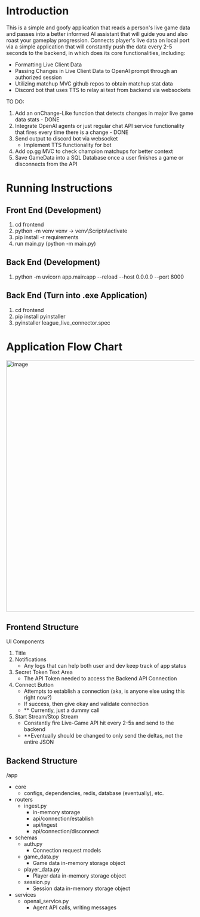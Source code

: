 # Introduction
This is a simple and goofy application that reads a person's live game data and passes into a better informed AI assistant that will guide you and also roast your gameplay progression. Connects player's live data on local port via a simple application that will constantly push the data every 2-5 seconds to the backend, in which does its core functionalities, including:
- Formatting Live Client Data
- Passing Changes in Live Client Data to OpenAI prompt through an authorized session
- Utilizing matchup MVC github repos to obtain matchup stat data
- Discord bot that uses TTS to relay ai text from backend via websockets

TO DO:
1. Add an onChange-Like function that detects changes in major live game data stats - DONE
2. Integrate OpenAI agents or just regular chat API service functionality that fires every time there is a change - DONE
3. Send output to discord bot via websocket
    - Implement TTS functionality for bot
4. Add op.gg MVC to check champion matchups for better context
5. Save GameData into a SQL Database once a user finishes a game or disconnects from the API


# Running Instructions

## Front End (Development)
1. cd frontend
2. python -m venv venv -> venv\Scripts\activate
3. pip install -r requirements
4. run main.py (python -m main.py)

## Back End (Development)
1. python -m uvicorn app.main:app --reload --host 0.0.0.0 --port 8000

## Back End (Turn into .exe Application)
1. cd frontend
2. pip install pyinstaller
3. pyinstaller league_live_connector.spec

# Application Flow Chart
<img width="1485" height="673" alt="image" src="https://github.com/user-attachments/assets/bd09e891-8caf-4339-9a0f-6e066e282da1" />

## Frontend Structure
UI Components
1. Title
2. Notifications
    - Any logs that can help both user and dev keep track of app status
3. Secret Token Text Area
    - The API Token needed to access the Backend API Connection
4. Connect Button
    - Attempts to establish a connection (aka, is anyone else using this right now?)
    - If success, then give okay and validate connection
    - ** Currently, just a dummy call
5. Start Stream/Stop Stream
    - Constantly fire Live-Game API hit every 2-5s and send to the backend
    - **Eventually should be changed to only send the deltas, not the entire JSON
  

## Backend Structure
/app
- core
    - configs, dependencies, redis, database (eventually), etc.
- routers
    - ingest.py
        - in-memory storage
        - api/connection/establish
        - api/ingest
        - api/connection/disconnect
- schemas
    - auth.py
        - Connection request models
    - game_data.py
        - Game data in-memory storage object
    - player_data.py
        - Player data in-memory storage object
    - session.py
        - Session data in-memory storage object
- services
    - openai_service.py
        - Agent API calls, writing messages
    
